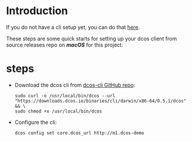 # Introduction

If you do not have a cli setup yet, you can do that [here](https://dcos.io/docs/1.9/cli/install/).

These steps are some quick starts for setting up your dcos client from source releases repo on ***macOS*** for this project.

# steps

- Download the dcos cli from [dcos-cli GitHub repo](https://github.com/dcos/dcos-cli/releases):
   ```
   sudo curl -o /usr/local/bin/dcos --url "https://downloads.dcos.io/binaries/cli/darwin/x86-64/0.5.1/dcos" && \
   sudo chmod +x /usr/local/bin/dcos

   ```

- Configure the cli:
  ```
  dcos config set core.dcos_url http://m1.dcos-demo
  ```
